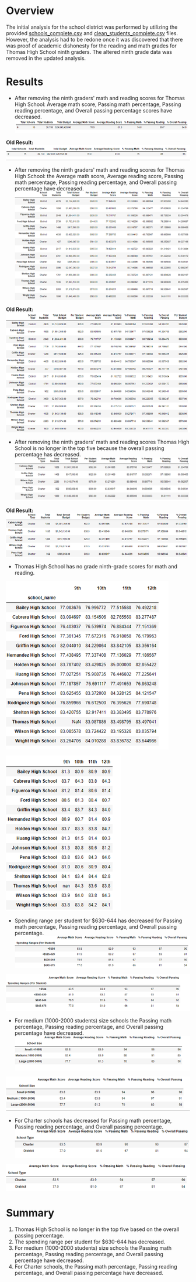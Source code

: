 # Overview

The initial analysis for the school district was performed by utilizing the provided [schools_complete.csv](Resources/schools_complete.csv) and [clean_students_complete.csv](Resources/clean_students_complete.csv) files. However, the analysis had to be redone once it was discovered that there was proof of academic dishonesty for the reading and math grades for Thomas High School ninth graders. The altered ninth grade data was removed in the updated analysis.

# Results

- After removing the ninth graders' math and reading scores for Thomas High School: Average math score, Passing math percentage, Passing reading percentage, and Overall passing percentage scores have decreased.
![new_district_summary.PNG](Resources/new_district_summary.PNG)

**Old Result:**
![old_district_summary.PNG](Resources/old_district_summary.PNG)

- After removing the ninth graders' math and reading scores for Thomas High School: the Average math score, Average reading score, Passing math percentage, Passing reading percentage, and Overall passing percentage have decreased.
![new_school_summary.PNG](Resources/new_school_summary.PNG)

**Old Result:**
![old_school_summary.PNG](Resources/old_school_summary.PNG)

- After removing the ninth graders' math and reading scores Thomas High School is no longer in the top five because the overall passing percentage has decreased.
![new_top_five_school.PNG](Resources/new_top_five_school.PNG)

**Old Result:**
![old_top_five_school.PNG](Resources/old_top_five_school.PNG)

- Thomas High School has no grade ninth-grade scores for math and reading. 

![new_math_score_by_grade.PNG](Resources/new_math_score_by_grade.PNG)

![new_reading_score_by_grade.PNG](Resources/new_reading_score_by_grade.PNG)

- Spending range per student for $630-644 has decreased for  Passing math percentage, Passing reading percentage, and Overall passing percentage.
![new_spending_score_summary.PNG](Resources/new_spending_score_summary.PNG)

![old_spending_score_summary.PNG](Resources/old_spending_score_summary.PNG)

- For medium (1000-2000 students) size schools the Passing math percentage, Passing reading percentage, and Overall passing percentage have decreased.
![new_school_size_summary.PNG](Resources/new_school_size_summary.PNG)

![old_school_size_summary.PNG](Resources/old_school_size_summary.PNG)

- For Charter schools has decreased for Passing math percentage, Passing reading percentage, and Overall passing percentage.
![new_school_type_summary.PNG](Resources/new_school_type_summary.PNG)

![old_school_type_summary.PNG](Resources/old_school_type_summary.PNG)


# Summary

1. Thomas High School is no longer in the top five based on the overall passing percentage.
2. The spending range per student for $630-644 has decreased.
3. For medium (1000-2000 students) size schools the Passing math percentage, Passing reading percentage, and Overall passing percentage have decreased.
4. For Charter schools, the Passing math percentage, Passing reading percentage, and Overall passing percentage have decreased.
